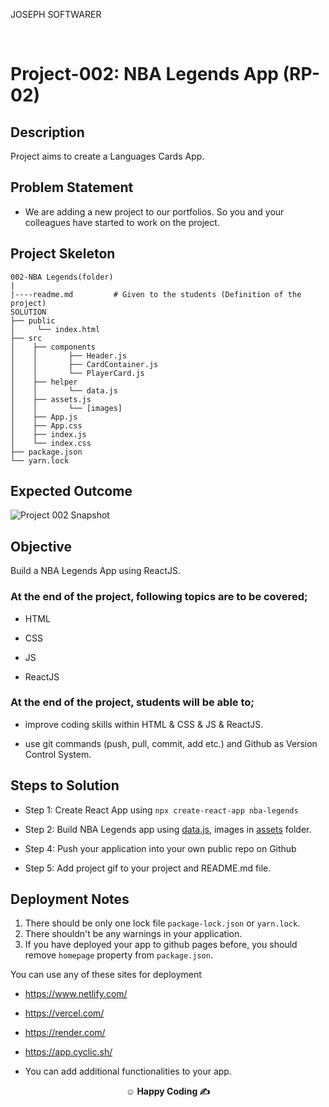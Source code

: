 <p>JOSEPH SOFTWARER<img align="right"
  src="https://www.linkedin.com/in/yusuf-kucukcopur/"  width="15px"></p>

<br>

# Project-002: NBA Legends App (RP-02)

## Description

Project aims to create a Languages Cards App.

## Problem Statement

- We are adding a new project to our portfolios. So you and your colleagues have started to work on the project.

## Project Skeleton

```
002-NBA Legends(folder)
|
|----readme.md         # Given to the students (Definition of the project)
SOLUTION
├── public
│     └── index.html
├── src
│    ├── components
│    │       ├── Header.js
│    │       ├── CardContainer.js
│    │       └── PlayerCard.js
│    ├── helper
│    │       └── data.js
│    ├── assets.js
│    │       └── [images]
│    ├── App.js
│    ├── App.css
│    ├── index.js
│    └── index.css
├── package.json
└── yarn.lock
```

## Expected Outcome

![Project 002 Snapshot](nba-legends.gif)

## Objective

Build a NBA Legends App using ReactJS.

### At the end of the project, following topics are to be covered;

- HTML

- CSS

- JS

- ReactJS

### At the end of the project, students will be able to;

- improve coding skills within HTML & CSS & JS & ReactJS.

- use git commands (push, pull, commit, add etc.) and Github as Version Control System.

## Steps to Solution

- Step 1: Create React App using `npx create-react-app nba-legends`

- Step 2: Build NBA Legends app using [data.js](data.js), images in [assets](./assets/) folder.

- Step 4: Push your application into your own public repo on Github

- Step 5: Add project gif to your project and README.md file.

## Deployment Notes

1. There should be only one lock file `package-lock.json` or `yarn.lock`.
2. There shouldn't be any warnings in your application.
3. If you have deployed your app to github pages before, you should remove `homepage` property from `package.json`.

You can use any of these sites for deployment

- https://www.netlify.com/
- https://vercel.com/
- https://render.com/
- https://app.cyclic.sh/

- You can add additional functionalities to your app.

**<p align="center">&#9786; Happy Coding &#9997;</p>**
